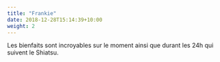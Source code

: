 ```yaml
---
title: "Frankie"
date: 2018-12-28T15:14:39+10:00
weight: 2
---
```


Les bienfaits sont incroyables sur le moment ainsi que durant les 24h qui suivent le Shiatsu.